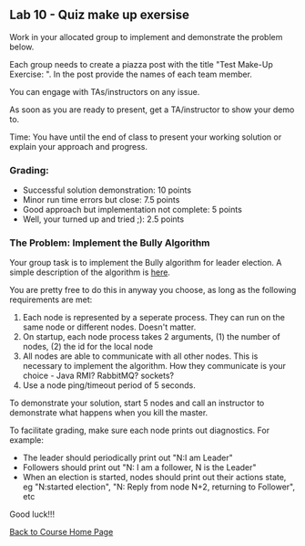 ## Lab 10 - Quiz make up exersise

Work in your allocated group to implement and demonstrate the problem below. 

Each group needs to create a piazza post with the title "Test Make-Up Exercise: <Team Name>". In the post provide the names of each team member.

You can engage with TAs/instructors on any issue.

As soon as you are ready to present, get a TA/instructor to show your demo to.

Time: You have until the end of class to present your working solution or explain your approach and progress. 

### Grading:
* Successful solution demonstration: 10 points
* Minor run time errors but close: 7.5 points
* Good approach but implementation not complete: 5 points
* Well, your turned up and tried ;): 2.5 points

### The Problem: Implement the Bully Algorithm
Your group task is to implement the Bully algorithm for leader election. A simple description of the algorithm is [here](http://denninginstitute.com/workbenches/bully/bullyalg.html).

You are pretty free to do this in anyway you choose, as long as the following requirements are met:

1. Each node is represented by a seperate process. They can run on the same node or different nodes. Doesn't matter.
1. On startup, each node process takes 2 arguments, (1) the number of nodes, (2) the id for the local node
1. All nodes are able to communicate with all other nodes. This is necessary to implement the algorithm. How they communicate is your choice - Java RMI? RabbitMQ? sockets?
1. Use a node ping/timeout period of 5 seconds.

To demonstrate your solution, start 5 nodes and call an instructor to demonstrate what happens when you kill the master.

To facilitate grading, make sure each node prints out diagnostics. For example: 
* The leader should periodically print out "N:I am Leader"
* Followers should print out "N: I am a follower, N is the Leader"
* When an election is started, nodes should print out their actions state, eg "N:started election", "N: Reply from node N+2, returning to Follower", etc

Good luck!!!

[Back to Course Home Page](https://gortonator.github.io/bsds-6650/)

